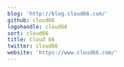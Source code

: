 ```yaml
---
blog: 'http://blog.cloud66.com/'
github: cloud66
logohandle: cloud66
sort: cloud66
title: Cloud 66
twitter: cloud66
website: 'https://www.cloud66.com/'
---
```

